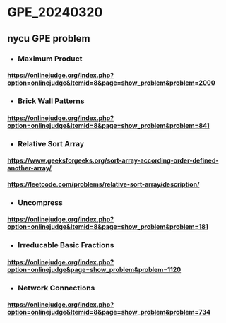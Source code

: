# GPE_20240320
## nycu  GPE problem 

+ ### Maximum Product
 #### https://onlinejudge.org/index.php?option=onlinejudge&Itemid=8&page=show_problem&problem=2000
 
+ ### Brick Wall Patterns
 #### https://onlinejudge.org/index.php?option=onlinejudge&Itemid=8&page=show_problem&problem=841
 
+ ### Relative Sort Array
 #### https://www.geeksforgeeks.org/sort-array-according-order-defined-another-array/
 #### https://leetcode.com/problems/relative-sort-array/description/
 
+ ### Uncompress
 #### https://onlinejudge.org/index.php?option=onlinejudge&Itemid=8&page=show_problem&problem=181
 
+ ### Irreducable Basic Fractions
 #### https://onlinejudge.org/index.php?option=onlinejudge&page=show_problem&problem=1120
 
+ ### Network Connections
 #### https://onlinejudge.org/index.php?option=onlinejudge&Itemid=8&page=show_problem&problem=734


